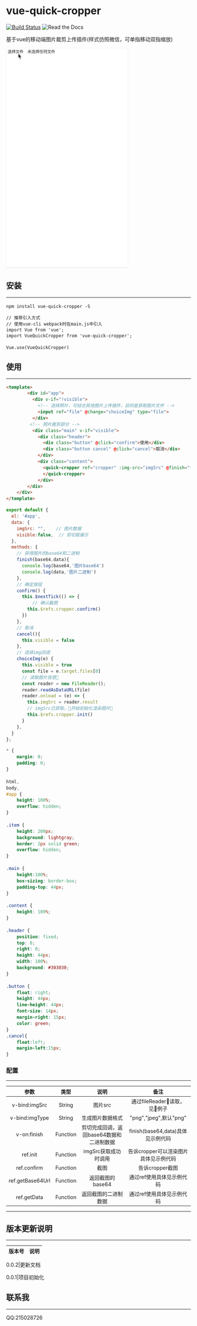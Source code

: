 # vue-quick-cropper
[![Build Status](https://travis-ci.com/duyanpeng/vue-quick-loadmore.svg?branch=master)](https://travis-ci.org/duyanpeng/vue-quick-loadmore)
![Read the Docs](https://img.shields.io/readthedocs/pip.svg)

基于vue的移动端图片裁剪上传插件(样式仿照微信，可单指移动双指缩放)

![xiaoguozhanshi](./static/cropper.gif)


## 安装
---
`npm install vue-quick-cropper -S`

```
// 推荐引入方式
// 使用vue-cli webpack时在main.js中引入
import Vue from 'vue';
import VueQuickCropper from 'vue-quick-cropper';

Vue.use(VueQuickCropper)
```

## 使用
---
```html
<template>
        <div id="app">
          <div v-if="!visible">
            <!-- 选择照片，可结合其他图片上传插件，目的是获取图片文件 -->
            <input ref="file" @change="choiceImg" type="file">
          </div>
         <!-- 照片裁剪部分 -->
          <div class="main" v-if="visible">
            <div class="header">
              <div class="button" @click="confirm">使用</div>
              <div class="button cancel" @click="cancel">取消</div>
            </div>
            <div class="content">
              <quick-cropper ref="cropper" :img-src="imgSrc" @finish="finish">
              </quick-cropper>
            </div>
        </div>
    </div>
</template>
```
```javascript
export default {
  el: '#app',
  data: {
    imgSrc: "",    // 图片数据
    visible:false,  // 剪切框展示
  },
  methods: {
    // 获得图片的base64和二进制
    finish(base64,data){
      console.log(base64,'图片base64')
      console.log(data,'图片二进制')
    },  
    // 确定按钮
    confirm() {
      this.$nextTick(() => {
          // 确认截图
        this.$refs.cropper.confirm()
      })
    },
    // 取消
    cancel(){
      this.visible = false
    },
    // 选择img回调
    choiceImg(e) {    
      this.visible = true
      const file = e.target.files[0]
      // 读取图片信息
      const reader = new FileReader();
      reader.readAsDataURL(file)
      reader.onload = (e) => {
        this.imgSrc = reader.result
        // imgSrc已获取，开始初始化渲染图片
        this.$refs.cropper.init()
      }
    },
  }
};
```
```css
* {
    margin: 0;
    padding: 0;
}

html,
body,
#app {
    height: 100%;
    overflow: hidden;
}

.item {
    height: 200px;
    background: lightgray;
    border: 2px solid green;
    overflow: hidden;
}

.main {
    height:100%;
    box-sizing: border-box;
    padding-top: 44px;
}

.content {
    height: 100%;
}

.header {
    position: fixed;
    top: 0;
    right: 0;
    height: 44px;
    width: 100%;
    background: #303030;
}

.button {
    float: right;
    height: 44px;
    line-height: 44px;
    font-size: 14px;
    margin-right: 15px;
    color: green;
}
.cancel{
    float:left;
    margin-left:15px;
}
```

### 配置
---
参数|类型|说明|备注
:--:|:--:|:--:|:--:
v-bind:imgSrc|String|图片src|通过fileReader读取，见例子
v-bind:imgType|String|生成图片数据格式|"png","jpeg",默认"png"
v-on:finish|Function|剪切完成回调，返回base64数据和二进制数据|finish(base64,data)具体见示例代码
ref.init|Function|imgSrc获取成功时调用|告诉cropper可以渲染图片具体见示例代码
ref.confirm|Function|截图|告诉cropper截图
ref.getBase64Url|Function|返回截图的base64|通过ref使用具体见示例代码
ref.getData|Function|返回截图的二进制数据|通过ref使用具体见示例代码
---


## 版本更新说明
---
版本号|说明|
:--:|:--:|

0.0.2|更新文档

0.0.1|项目初始化

## 联系我
---
QQ:215028726
